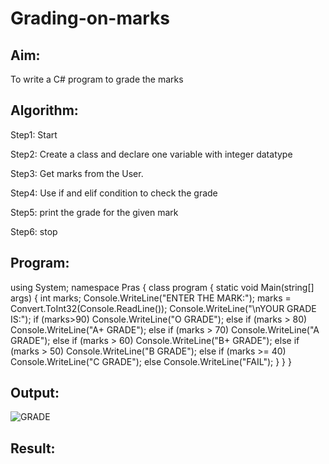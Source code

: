 # Grading-on-marks

## Aim:
To write a C# program to grade the marks



## Algorithm:
Step1:
Start

Step2:
Create a class and declare one variable with integer datatype

Step3:
Get marks from the User.

Step4:
Use if and elif condition to check the grade

Step5:
print the grade for the given mark

Step6:
stop

## Program:
using System;
namespace Pras
{
    class program
    {
            static void Main(string[] args)
            {
            int marks;
            Console.WriteLine("ENTER THE MARK:");
            marks = Convert.ToInt32(Console.ReadLine());
            Console.WriteLine("\nYOUR GRADE IS:");
            if (marks>90)
                Console.WriteLine("O GRADE");
            else if (marks > 80)
                Console.WriteLine("A+ GRADE");
            else if (marks > 70)
                Console.WriteLine("A GRADE");
            else if (marks > 60)
                Console.WriteLine("B+ GRADE");
            else if (marks > 50)
                Console.WriteLine("B GRADE");
            else if (marks >= 40)
                Console.WriteLine("C GRADE");
            else
                Console.WriteLine("FAIL");
        }
    }
}
## Output:
![GRADE](https://user-images.githubusercontent.com/75234942/163851777-cceee437-1546-4232-9283-bc284220b2e4.png)


## Result:
